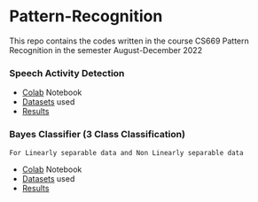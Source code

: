 # Pattern-Recognition
This repo contains the codes written in the course CS669 Pattern Recognition in the semester August-December 2022


### Speech Activity Detection

- [Colab]() Notebook
- [Datasets]() used
- [Results]()

### Bayes Classifier (3 Class Classification)
`For Linearly separable data and Non Linearly separable data`

- [Colab]() Notebook
- [Datasets]() used
- [Results]()
